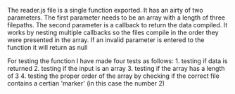 The reader.js file is a single function exported. It has an airty of two parameters. The first parameter needs to be an array with a length of three filepaths. The second parameter is a callback to return the data compiled. It works by nesting multiple callbacks so the files compile in the order they were presented in the array. 
If an invalid parameter is entered to the function it will return as null

For testing the function I have made four tests as follows: 
    1. testing if data is returned
    2. testing if the input is an array
    3. testing if the array has a length of 3
    4. testing the proper order of the array by checking if the correct file contains a certian 'marker' (in this case the number 2)
